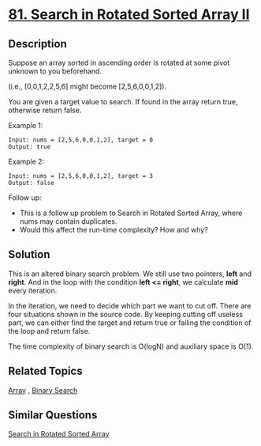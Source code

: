 # [81. Search in Rotated Sorted Array II](https://leetcode.com/problems/search-in-rotated-sorted-array-ii)

## Description

Suppose an array sorted in ascending order is rotated at some pivot unknown to you beforehand.

(i.e., [0,0,1,2,2,5,6] might become [2,5,6,0,0,1,2]).

You are given a target value to search. If found in the array return true, otherwise return false.

Example 1:

```
Input: nums = [2,5,6,0,0,1,2], target = 0
Output: true
```

Example 2:

```
Input: nums = [2,5,6,0,0,1,2], target = 3
Output: false
```

Follow up:

- This is a follow up problem to Search in Rotated Sorted Array, where nums may contain duplicates.
- Would this affect the run-time complexity? How and why?

## Solution

This is an altered binary search problem. We still use two pointers, **left** and **right**. And in the loop with the condition **left <= right**, we calculate **mid** every iteration.

In the iteration, we need to decide which part we want to cut off. There are four situations shown in the source code. By keeping cutting off useless part, we can either find the target and return true or failing the condition of the loop and return false.

The time complexity of binary search is O(logN) and auxiliary space is O(1).

## Related Topics

[Array](https://leetcode.com/tag/array/) , [Binary Search](https://leetcode.com/tag/binary-search/) 

## Similar Questions

[Search in Rotated Sorted Array](https://leetcode.com/problems/search-in-rotated-sorted-array/)
